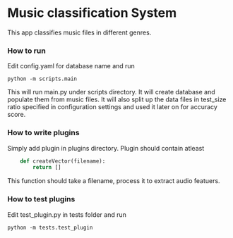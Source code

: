 # Music classification System

This app classifies music files in different genres.

### How to run
Edit config.yaml for database name and run 
```
python -m scripts.main
```
This will run main.py under scripts directory. It will create database and populate them from music files. It will also split up the data files in test_size ratio specified in configuration settings and used it later on for accuracy score.

### How to write plugins
Simply add plugin in plugins directory. Plugin should contain atleast

```python
	def createVector(filename):
		return []
```
This function should take a filename, process it to extract audio featuers.

### How to test plugins
Edit test_plugin.py in tests folder and run
```
python -m tests.test_plugin
```
